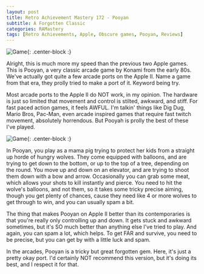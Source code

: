 ```yaml
---
layout: post
title: Retro Achievement Mastery 172 - Pooyan 
subtitle: A Forgotten Classic
categories: RAMastery
tags: [Retro Achievements, Apple, Obscure games, Pooyan, Reviews]
---
```



![Game](https://imgur.com/wTP2VKz.png){: .center-block :}
 
Alright, this is much more my speed than the previous two Apple games. This is Pooyan, a very classic arcade game by Konami from the early 80s. We've actually got quite a few arcade ports on the Apple II. Name a game from that era, they prolly tried to make a port of it. Keyword being try.

Most arcade ports to the Apple II do NOT work, in my opinion. The hardware is just so limited that movement and control is stilted, awkward, and stiff. For fast paced action games, it feels AWFUL. I'm talkin' things like Dig Dug, Mario Bros, Pac-Man, even arcade inspired games that require fast twitch movement, absolutely horrendous. But Pooyah is prolly the best of these I've played.

![Game](https://imgur.com/54q1IM0.png){: .center-block :}

In Pooyan, you play as a mama pig trying to protect her kids from a straight up horde of hungry wolves. They come equipped with balloons, and are trying to get down to the bottom, or up to the top of a tree, depending on the round. You move up and down on an elevator, and are trying to shoot them down with a bow and arrow. Occasionally you can grab some meat, which allows your shots to kill instantly and pierce. You need to hit the wolve's balloons, and not them, so it takes some tricky precise aiming, though you get plenty of chances, cause they need like 4 or more wolves to get through to win, and you can usually spam a bit.

The thing that makes Pooyan on Apple II better than its contemporaries is that you're really only controlling up and down. It gets stuck and awkward sometimes, but it's SO much better than anything else I've tried to play. And again, you can spam a lot, which helps. To get FAR and survive, you need to be precise, but you can get by with a little luck and spam.

In the arcades, Pooyan is a tricky but great forgotten gem. Here, it's just a pretty okay port. I'd certainly NOT recommend this version, but it's doing its best, and I respect it for that.